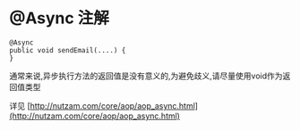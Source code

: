 # @Async 注解


~~~
@Async
public void sendEmail(....) {
}
~~~
通常来说,异步执行方法的返回值是没有意义的,为避免歧义,请尽量使用void作为返回值类型

详见 [http://nutzam.com/core/aop/aop_async.html](http://nutzam.com/core/aop/aop_async.html)
